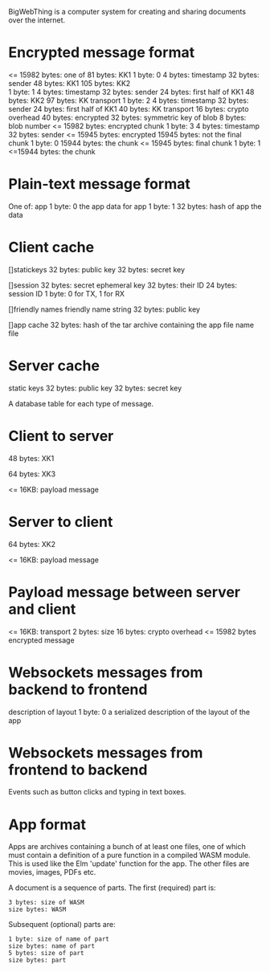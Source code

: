 BigWebThing is a computer system for creating and sharing documents over the internet.

# Encrypted message format

<= 15982 bytes: one of
    81 bytes: KK1
        1 byte: 0
        4 bytes: timestamp
        32 bytes: sender
        48 bytes: KK1
    105 bytes: KK2    
        1 byte: 1
        4 bytes: timestamp
        32 bytes: sender
        24 bytes: first half of KK1
        48 bytes: KK2
    97 bytes: KK transport
        1 byte: 2
        4 bytes: timestamp
        32 bytes: sender
        24 bytes: first half of KK1
        40 bytes: KK transport
            16 bytes: crypto overhead
            40 bytes: encrypted
	    	    32 bytes: symmetric key of blob
                8 bytes: blob number
    <= 15982 bytes: encrypted chunk
        1 byte: 3
        4 bytes: timestamp
        32 bytes: sender
        <= 15945 bytes: encrypted
            15945 bytes: not the final chunk
                1 byte: 0
                15944 bytes: the chunk
            <= 15945 bytes: final chunk
                1 byte: 1
                <=15944 bytes: the chunk

# Plain-text message format

One of:
    app
        1 byte: 0
        the app
    data for app
        1 byte: 1
        32 bytes: hash of app
        the data

# Client cache

[]statickeys
    32 bytes: public key
    32 bytes: secret key

[]session
    32 bytes: secret ephemeral key
    32 bytes: their ID
    24 bytes: session ID
    1 byte: 0 for TX, 1 for RX

[]friendly names
    friendly name string
    32 bytes: public key

[]app cache
    32 bytes: hash of the tar archive containing the app
    file name
    file

# Server cache

static keys
    32 bytes: public key
    32 bytes: secret key

A database table for each type of message.

# Client to server

48 bytes: XK1 

64 bytes: XK3

<= 16KB: payload message

# Server to client

64 bytes: XK2

<= 16KB: payload message

# Payload message between server and client

<= 16KB: transport
    2 bytes: size
    16 bytes: crypto overhead
    <= 15982 bytes
        encrypted message

# Websockets messages from backend to frontend

description of layout
    1 byte: 0
    a serialized description of the layout of the app

# Websockets messages from frontend to backend

Events such as button clicks and typing in text boxes.

# App format

Apps are archives containing a bunch of at least one files, one of which must contain a definition of a pure function in a compiled WASM module. This is used like the Elm 'update' function for the app. The other files are movies, images, PDFs etc.

A document is a sequence of parts. The first (required) part is:

    3 bytes: size of WASM
    size bytes: WASM

Subsequent (optional) parts are:

    1 byte: size of name of part
    size bytes: name of part
    5 bytes: size of part
    size bytes: part
